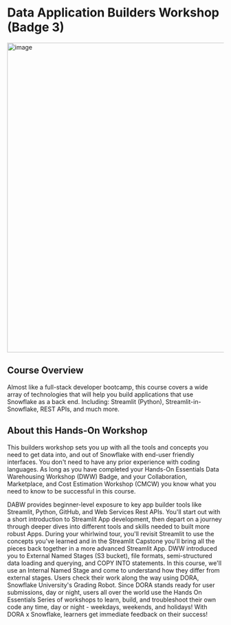 # Data Application Builders Workshop (Badge 3)

<img width="1280" height="720" alt="image" src="https://github.com/user-attachments/assets/f7e714a8-ba72-4a7d-b2e1-dad2f5c17748" />


## Course Overview
Almost like a full-stack developer bootcamp, this course covers a wide array of technologies that will help you build applications that use Snowflake as a back end. Including: Streamlit (Python), Streamlit-in-Snowflake, REST APIs, and much more.

## About this Hands-On Workshop
This builders workshop sets you up with all the tools and concepts you need to get data into, and out of Snowflake with end-user friendly interfaces. You don't need to have any prior experience with coding languages. As long as you have completed your Hands-On Essentials Data Warehousing Workshop (DWW) Badge, and your Collaboration, Marketplace, and Cost Estimation Workshop (CMCW) you know what you need to know to be successful in this course.

DABW provides beginner-level exposure to key app builder tools like Streamlit, Python, GitHub, and Web Services Rest APIs. You'll start out with a short introduction to Streamlit App development, then depart on a journey through deeper dives into different tools and skills needed to built more robust Apps. During your whirlwind tour, you'll revisit Streamlit to use the concepts you've learned and in the Streamlit Capstone you'll bring all the pieces back together in a more advanced Streamlit App.
DWW introduced you to External Named Stages (S3 bucket), file formats, semi-structured data loading and querying, and COPY INTO statements. In this course, we'll use an Internal Named Stage and come to understand how they differ from external stages.
Users check their work along the way using DORA, Snowflake University's Grading Robot. Since DORA stands ready for user submissions, day or night, users all over the world use the Hands On Essentials Series of workshops to learn, build, and troubleshoot their own code any time, day or night - weekdays, weekends, and holidays! With DORA x Snowflake, learners get immediate feedback on their success!
